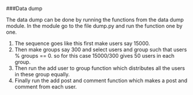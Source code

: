 ###Data dump

The data dump can be done by running the functions from the data dump module.
In the module go to the file dump.py and run the function one by one.

1. The sequence goes like this first make users say 15000.
2. Then make groups say 300 and select users and group such that users % groups == 0.
    so for this case 15000/300 gives 50 users in each group.
3. Then run the add user to group function which distributes all the users in these group
    equally.
4. Finally run the add post and comment function which makes a post and comment from each user.
  

   
